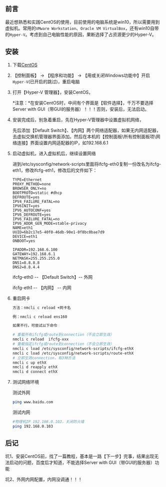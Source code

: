 ## 前言

最近想熟悉和实践CentOS的使用，目前使用的电脑系统是win10，所以需要用到虚拟机。常用的`VMware Workstation`、`Oracle VM VirtualBox`，还有win10自带的`Hyper-V`。考虑到自己电脑性能的原因，果断选择了占资源更少的Hyper-V。

## 安装

1. 下载[CentOS](https://www.centos.org/centos-linux/)

2. 【控制面板】 -> 【程序和功能】 ->  【用或关闭Windows功能中】开启`Hyper-V`(已开启的跳过)，重启电脑

3. 打开【Hyper-V 管理器】，安装CentOS，

   *注意：*在安装CentOS时，中间有个界面是【软件选择】，千万不要选择Server with GUI（带GUI的服务器）！！！否则，安装后，无法启动。

4. 安装完成后，别急着重启，先在Hyper-V管理器中设置虚拟机网络，

   先后添加【Default Switch】、【内网】两个网络适配器，如果无内网适配器，去虚拟交换机管理器界面添加。然后在本机的【控制面板\所有控制面板项\网络连接】界面设置内网适配器的IP，如192.168.6.1

5. 启动虚拟机，进入虚拟机后，继续设置网络

   进到/etc/sysconfig/network-scripts里面将ifcfg-eth0复制一份改名为ifcfg-eth1，修改ifcfg-eth1，修改后的文件如下：

   ```config
   TYPE=Ethernet
   PROXY_METHOD=none
   BROWSER_ONLY=no
   BOOTPROTO=static #dhcp
   DEFROUTE=yes
   IPV4_FAILURE_FATAL=no
   IPV6INIT=yes
   IPV6_AUTOCONF=yes
   IPV6_DEFROUTE=yes
   IPV6_FAILURE_FATAL=no
   IPV6_ADDR_GEN_MODE=stable-privacy
   NAME=eth1
   UUID=6b2c17e5-40f0-46db-90e1-0f8bc0bae7d9
   DEVICE=eth1
   ONBOOT=yes
   
   IPADDR=192.168.6.100
   GATEWAY=192.168.6.1
   NETMASK=255.255.255.0
   DNS1=8.8.8.8
   DNS2=8.8.4.4
   ```

   ifcfg-eth0 -- 【Default Switch】-- 外网

   ifcfg-eth1 -- 【内网】 -- 内网

6. 重启网卡

   ```bash
   方法：nmcli c reload +网卡名
   
   例：nmcli c reload ens160
   
   如果不行，可尝试以下命令
   
   # 重载所有ifcfg或route到connection（不会立即生效）
   nmcli c reload  ifcfg-xxx
   # 重载指定ifcfg或route到connection（不会立即生效）
   nmcli c load /etc/sysconfig/network-scripts/ifcfg-ethX
   nmcli c load /etc/sysconfig/network-scripts/route-ethX
   # 立即生效connection，有3种方法
   nmcli c up ethX
   nmcli d reapply ethX
   nmcli d connect ethX
   ```

7. 测试网络环境

   测试外网

   ```bash
   ping www.baidu.com
   ```

   测试内网

   ```bash
   #物理机IP 192.168.0.103，关闭防火墙
   ping 192.168.0.103
   ```

## 后记

坑1、安装CentOS前，找了一篇教程，基本是一路【下一步】完事，结果出现无法启动的问题，百度后才知道，不能选择Server with GUI（带GUI的服务器）功能

坑2、外网内网配置，内网没调通！！！



